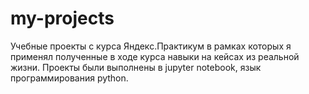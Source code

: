 # my-projects
Учебные проекты с курса Яндекс.Практикум в рамках которых я применял полученные в ходе курса навыки на кейсах из реальной жизни. Проекты были выполнены в jupyter notebook, язык программирования python.
